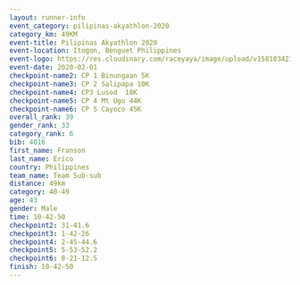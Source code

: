```yaml
--- 
layout: runner-info 
event_category: pilipinas-akyathlon-2020 
category_km: 49KM 
event-title: Pilipinas Akyathlon 2020 
event-location: Itogon, Benguet Philippines 
event-logo: https://res.cloudinary.com/raceyaya/image/upload/v1581034212/logo/ph-akyathlon_ldmu3f.png 
event-date: 2020-02-01 
checkpoint-name2: CP 1 Binungaan 5K 
checkpoint-name3: CP 2 Salipapa 10K 
checkpoint-name4: CP3 Lusod  18K 
checkpoint-name5: CP 4 Mt Ugo 44K 
checkpoint-name6: CP 5 Cayoco 45K 
overall_rank: 39
gender_rank: 33
category_rank: 6
bib: 4016
first_name: Franson
last_name: Erico
country: Philippines
team_name: Team Sub-sub
distance: 49km
category: 40-49
age: 43
gender: Male
time: 10-42-50
checkpoint2: 31-41.6
checkpoint3: 1-42-26
checkpoint4: 2-45-44.6
checkpoint5: 5-53-52.2
checkpoint6: 8-21-12.5
finish: 10-42-50
--- 
```


